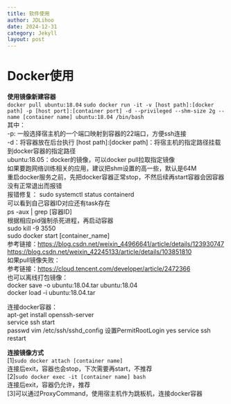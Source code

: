 ```yaml
---
title: 软件使用
author: JDLihoo
date: 2024-12-31
category: Jekyll
layout: post
---
```

# Docker使用
**使用镜像新建容器**  
`docker pull ubuntu:18.04`
`sudo docker run -it -v [host path]:[docker path] -p [host port]:[container port] -d --privileged --shm-size 2g --name [container name] ubuntu:18.04 /bin/bash`  
其中：  
-p: 一般选择宿主机的一个端口映射到容器的22端口，方便ssh连接  
-d：将容器放在后台执行
[host path]:[docker path]：将宿主机的指定路径挂载到docker容器的指定路径  
ubuntu:18.05：docker的镜像，可以docker pull拉取指定镜像  
如果要跑网络训练相关的应用，建议把shm设置的高一些，默认是64M  
重启docker服务之前，先把docker容器正常stop，不然后续再start容器会因容器没有正常退出而报错  
报错修复：
sudo systemctl status containerd  
可以看到自己容器ID对应还有task存在  
ps -aux | grep [容器ID]  
根据相应pid强制杀死进程，再启动容器  
sudo kill -9 3550  
sudo docker start [container_name]  
参考链接：https://blog.csdn.net/weixin_44966641/article/details/123930747  
https://blog.csdn.net/weixin_42245133/article/details/103851810  
如果pull镜像失败：  
参考链接：https://cloud.tencent.com/developer/article/2472366  
也可以离线打包镜像：  
docker save -o ubuntu:18.04.tar ubuntu:18.04  
docker load -i ubuntu:18.04.tar  

连接docker容器：  
apt-get install openssh-server  
service ssh start   
passwd
vim /etc/ssh/sshd_config
设置PermitRootLogin yes
service ssh restart  


**连接镜像方式**  
[1]`sudo docker attach [container name]`  
连接后exit，容器也会stop，下次需要再start，不推荐  
[2]`sudo docker exec -it [container name] bash`  
连接后exit，容器仍允许，推荐  
[3]可以通过ProxyCommand，使用宿主机作为跳板机，连接docker容器   
